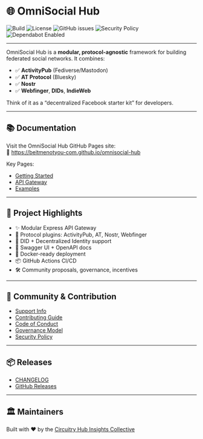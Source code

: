 # 🌐 OmniSocial Hub

![Build](https://img.shields.io/github/actions/workflow/status/beitmenotyou-com/omnisocial-hub/ci.yml?label=CI)
![License](https://img.shields.io/github/license/beitmenotyou-com/omnisocial-hub)
![GitHub issues](https://img.shields.io/github/issues/beitmenotyou-com/omnisocial-hub)
![Security Policy](https://img.shields.io/badge/security-policy-blue.svg)
![Dependabot Enabled](https://img.shields.io/badge/dependabot-active-success?logo=dependabot)

---

OmniSocial Hub is a **modular, protocol-agnostic** framework for building federated social networks. It combines:

- ✅ **ActivityPub** (Fediverse/Mastodon)
- ✅ **AT Protocol** (Bluesky)
- ✅ **Nostr**
- ✅ **Webfinger**, **DIDs**, **IndieWeb**

Think of it as a “decentralized Facebook starter kit” for developers.

---

## 📚 Documentation

Visit the OmniSocial Hub GitHub Pages site:  
🔗 https://beitmenotyou-com.github.io/omnisocial-hub

Key Pages:
- [Getting Started](https://beitmenotyou-com.github.io/omnisocial-hub/getting-started.html)
- [API Gateway](https://beitmenotyou-com.github.io/omnisocial-hub/api/api-gateway.html)
- [Examples](https://github.com/beitmenotyou-com/omnisocial-hub/tree/main/examples)

---

## 🧱 Project Highlights

- ✨ Modular Express API Gateway
- 🧩 Protocol plugins: ActivityPub, AT, Nostr, Webfinger
- 🔐 DID + Decentralized Identity support
- 🧠 Swagger UI + OpenAPI docs
- 🚀 Docker-ready deployment
- 📦 GitHub Actions CI/CD
- 🛠 Community proposals, governance, incentives

---

## 🤝 Community & Contribution

- [Support Info](./SUPPORT.md)
- [Contributing Guide](./docs/governance/CONTRIBUTING.md)
- [Code of Conduct](./CODE_OF_CONDUCT.md)
- [Governance Model](./docs/governance/GOVERNANCE.md)
- [Security Policy](./SECURITY.md)

---

## 📦 Releases

- [CHANGELOG](./docs/releases/CHANGELOG.md)
- [GitHub Releases](https://github.com/beitmenotyou-com/omnisocial-hub/releases)

---

## 🏛 Maintainers

Built with ❤️ by the [Circuitry Hub Insights Collective](https://beitmenotyou-com.github.io/)

